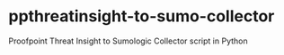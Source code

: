 # ppthreatinsight-to-sumo-collector
Proofpoint Threat Insight to Sumologic Collector script in Python
